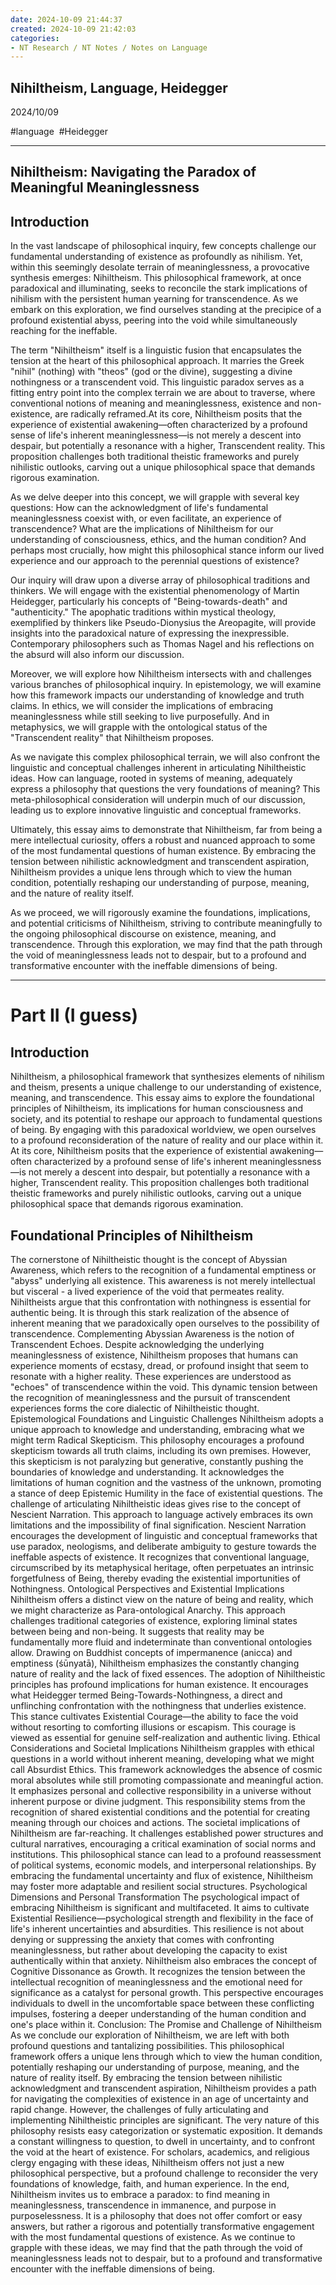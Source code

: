 ```yaml
---
date: 2024-10-09 21:44:37
created: 2024-10-09 21:42:03
categories:
- NT Research / NT Notes / Notes on Language
---
```


## Nihiltheism, Language, Heidegger

2024/10/09

#language  #Heidegger

* * *

  

## Nihiltheism: Navigating the Paradox of Meaningful Meaninglessness

## Introduction

In the vast landscape of philosophical inquiry, few concepts challenge our fundamental understanding of existence as profoundly as nihilism. Yet, within this seemingly desolate terrain of meaninglessness, a provocative synthesis emerges: Nihiltheism. This philosophical framework, at once paradoxical and illuminating, seeks to reconcile the stark implications of nihilism with the persistent human yearning for transcendence. As we embark on this exploration, we find ourselves standing at the precipice of a profound existential abyss, peering into the void while simultaneously reaching for the ineffable.

  

The term "Nihiltheism" itself is a linguistic fusion that encapsulates the tension at the heart of this philosophical approach. It marries the Greek "nihil" (nothing) with "theos" (god or the divine), suggesting a divine nothingness or a transcendent void. This linguistic paradox serves as a fitting entry point into the complex terrain we are about to traverse, where conventional notions of meaning and meaninglessness, existence and non-existence, are radically reframed.At its core, Nihiltheism posits that the experience of existential awakening—often characterized by a profound sense of life's inherent meaninglessness—is not merely a descent into despair, but potentially a resonance with a higher, Transcendent reality. This proposition challenges both traditional theistic frameworks and purely nihilistic outlooks, carving out a unique philosophical space that demands rigorous examination.

  

As we delve deeper into this concept, we will grapple with several key questions: How can the acknowledgment of life's fundamental meaninglessness coexist with, or even facilitate, an experience of transcendence? What are the implications of Nihiltheism for our understanding of consciousness, ethics, and the human condition? And perhaps most crucially, how might this philosophical stance inform our lived experience and our approach to the perennial questions of existence?

  

Our inquiry will draw upon a diverse array of philosophical traditions and thinkers. We will engage with the existential phenomenology of Martin Heidegger, particularly his concepts of "Being-towards-death" and "authenticity." The apophatic traditions within mystical theology, exemplified by thinkers like Pseudo-Dionysius the Areopagite, will provide insights into the paradoxical nature of expressing the inexpressible. Contemporary philosophers such as Thomas Nagel and his reflections on the absurd will also inform our discussion.

  

Moreover, we will explore how Nihiltheism intersects with and challenges various branches of philosophical inquiry. In epistemology, we will examine how this framework impacts our understanding of knowledge and truth claims. In ethics, we will consider the implications of embracing meaninglessness while still seeking to live purposefully. And in metaphysics, we will grapple with the ontological status of the "Transcendent reality" that Nihiltheism proposes.

  

As we navigate this complex philosophical terrain, we will also confront the linguistic and conceptual challenges inherent in articulating Nihiltheistic ideas. How can language, rooted in systems of meaning, adequately express a philosophy that questions the very foundations of meaning? This meta-philosophical consideration will underpin much of our discussion, leading us to explore innovative linguistic and conceptual frameworks.

  

Ultimately, this essay aims to demonstrate that Nihiltheism, far from being a mere intellectual curiosity, offers a robust and nuanced approach to some of the most fundamental questions of human existence. By embracing the tension between nihilistic acknowledgment and transcendent aspiration, Nihiltheism provides a unique lens through which to view the human condition, potentially reshaping our understanding of purpose, meaning, and the nature of reality itself.

  

As we proceed, we will rigorously examine the foundations, implications, and potential criticisms of Nihiltheism, striving to contribute meaningfully to the ongoing philosophical discourse on existence, meaning, and transcendence. Through this exploration, we may find that the path through the void of meaninglessness leads not to despair, but to a profound and transformative encounter with the ineffable dimensions of being.

* * *

# Part II (I guess)

## Introduction 

Nihiltheism, a philosophical framework that synthesizes elements of nihilism and theism, presents a unique challenge to our understanding of existence, meaning, and transcendence. This essay aims to explore the foundational principles of Nihiltheism, its implications for human consciousness and society, and its potential to reshape our approach to fundamental questions of being. By engaging with this paradoxical worldview, we open ourselves to a profound reconsideration of the nature of reality and our place within it. At its core, Nihiltheism posits that the experience of existential awakening—often characterized by a profound sense of life's inherent meaninglessness—is not merely a descent into despair, but potentially a resonance with a higher, Transcendent reality. This proposition challenges both traditional theistic frameworks and purely nihilistic outlooks, carving out a unique philosophical space that demands rigorous examination. 

##   

## Foundational Principles of Nihiltheism 

The cornerstone of Nihiltheistic thought is the concept of Abyssian Awareness, which refers to the recognition of a fundamental emptiness or "abyss" underlying all existence. This awareness is not merely intellectual but visceral - a lived experience of the void that permeates reality. Nihiltheists argue that this confrontation with nothingness is essential for authentic being. It is through this stark realization of the absence of inherent meaning that we paradoxically open ourselves to the possibility of transcendence. Complementing Abyssian Awareness is the notion of Transcendent Echoes. Despite acknowledging the underlying meaninglessness of existence, Nihiltheism proposes that humans can experience moments of ecstasy, dread, or profound insight that seem to resonate with a higher reality. These experiences are understood as "echoes" of transcendence within the void. This dynamic tension between the recognition of meaninglessness and the pursuit of transcendent experiences forms the core dialectic of Nihiltheistic thought. Epistemological Foundations and Linguistic Challenges Nihiltheism adopts a unique approach to knowledge and understanding, embracing what we might term Radical Skepticism. This philosophy encourages a profound skepticism towards all truth claims, including its own premises. However, this skepticism is not paralyzing but generative, constantly pushing the boundaries of knowledge and understanding. It acknowledges the limitations of human cognition and the vastness of the unknown, promoting a stance of deep Epistemic Humility in the face of existential questions. The challenge of articulating Nihiltheistic ideas gives rise to the concept of Nescient Narration. This approach to language actively embraces its own limitations and the impossibility of final signification. Nescient Narration encourages the development of linguistic and conceptual frameworks that use paradox, neologisms, and deliberate ambiguity to gesture towards the ineffable aspects of existence. It recognizes that conventional language, circumscribed by its metaphysical heritage, often perpetuates an intrinsic forgetfulness of Being, thereby evading the existential importunities of Nothingness. Ontological Perspectives and Existential Implications Nihiltheism offers a distinct view on the nature of being and reality, which we might characterize as Para-ontological Anarchy. This approach challenges traditional categories of existence, exploring liminal states between being and non-being. It suggests that reality may be fundamentally more fluid and indeterminate than conventional ontologies allow. Drawing on Buddhist concepts of impermanence (anicca) and emptiness (śūnyatā), Nihiltheism emphasizes the constantly changing nature of reality and the lack of fixed essences. The adoption of Nihiltheistic principles has profound implications for human existence. It encourages what Heidegger termed Being-Towards-Nothingness, a direct and unflinching confrontation with the nothingness that underlies existence. This stance cultivates Existential Courage—the ability to face the void without resorting to comforting illusions or escapism. This courage is viewed as essential for genuine self-realization and authentic living. Ethical Considerations and Societal Implications Nihiltheism grapples with ethical questions in a world without inherent meaning, developing what we might call Absurdist Ethics. This framework acknowledges the absence of cosmic moral absolutes while still promoting compassionate and meaningful action. It emphasizes personal and collective responsibility in a universe without inherent purpose or divine judgment. This responsibility stems from the recognition of shared existential conditions and the potential for creating meaning through our choices and actions. The societal implications of Nihiltheism are far-reaching. It challenges established power structures and cultural narratives, encouraging a critical examination of social norms and institutions. This philosophical stance can lead to a profound reassessment of political systems, economic models, and interpersonal relationships. By embracing the fundamental uncertainty and flux of existence, Nihiltheism may foster more adaptable and resilient social structures. Psychological Dimensions and Personal Transformation The psychological impact of embracing Nihiltheism is significant and multifaceted. It aims to cultivate Existential Resilience—psychological strength and flexibility in the face of life's inherent uncertainties and absurdities. This resilience is not about denying or suppressing the anxiety that comes with confronting meaninglessness, but rather about developing the capacity to exist authentically within that anxiety. Nihiltheism also embraces the concept of Cognitive Dissonance as Growth. It recognizes the tension between the intellectual recognition of meaninglessness and the emotional need for significance as a catalyst for personal growth. This perspective encourages individuals to dwell in the uncomfortable space between these conflicting impulses, fostering a deeper understanding of the human condition and one's place within it. Conclusion: The Promise and Challenge of Nihiltheism As we conclude our exploration of Nihiltheism, we are left with both profound questions and tantalizing possibilities. This philosophical framework offers a unique lens through which to view the human condition, potentially reshaping our understanding of purpose, meaning, and the nature of reality itself. By embracing the tension between nihilistic acknowledgment and transcendent aspiration, Nihiltheism provides a path for navigating the complexities of existence in an age of uncertainty and rapid change. However, the challenges of fully articulating and implementing Nihiltheistic principles are significant. The very nature of this philosophy resists easy categorization or systematic exposition. It demands a constant willingness to question, to dwell in uncertainty, and to confront the void at the heart of existence. For scholars, academics, and religious clergy engaging with these ideas, Nihiltheism offers not just a new philosophical perspective, but a profound challenge to reconsider the very foundations of knowledge, faith, and human experience. In the end, Nihiltheism invites us to embrace a paradox: to find meaning in meaninglessness, transcendence in immanence, and purpose in purposelessness. It is a philosophy that does not offer comfort or easy answers, but rather a rigorous and potentially transformative engagement with the most fundamental questions of existence. As we continue to grapple with these ideas, we may find that the path through the void of meaninglessness leads not to despair, but to a profound and transformative encounter with the ineffable dimensions of being.